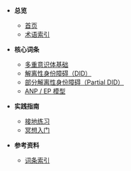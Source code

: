 - **总览**
  - <a href="#" onclick="window.location.hash = '#/README_wiki'; return false;">首页</a>
  - [术语索引](index.md)

- **核心词条**
  - [多重意识体基础](entries/plurality-basics.md)
  - [解离性身份障碍（DID）](<entries/诊断与临床/解离性身份障碍.md>)
  - [部分解离性身份障碍（Partial DID）](<entries/诊断与临床/部分解离性身份障碍.md>)
  - [ANP / EP 模型](<entries/系统体验与机制/ANP-EP 模型.md>)

- **实践指南**
  - [接地练习](<entries/实践与支持/接地.md>)
  - [冥想入门](<entries/实践与支持/冥想.md>)

- **参考资料**
  - [词条索引](index.md)
